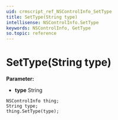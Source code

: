 ```yaml
---
uid: crmscript_ref_NSControlInfo_SetType
title: SetType(String type)
intellisense: NSControlInfo.SetType
keywords: NSControlInfo, GetType
so.topic: reference
---
```


# SetType(String type)

**Parameter:** 
 - **type** String

```crmscript
NSControlInfo thing;
String type;
thing.SetType(type);
```

